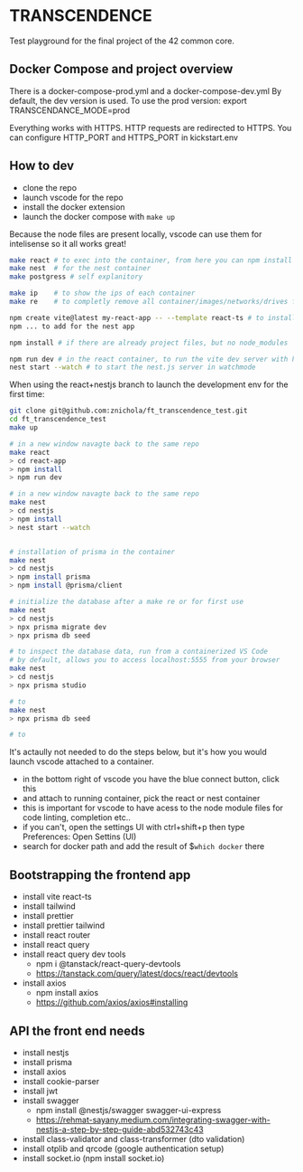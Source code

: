 # TRANSCENDENCE

Test playground for the final project of the 42 common core.

## Docker Compose and project overview

There is a docker-compose-prod.yml and a docker-compose-dev.yml
By default, the dev version is used.
To use the prod version: export TRANSCENDANCE_MODE=prod

Everything works with HTTPS. HTTP requests are redirected to HTTPS.
You can configure HTTP_PORT and HTTPS_PORT in kickstart.env

## How to dev

- clone the repo
- launch vscode for the repo
- install the docker extension
- launch the docker compose with `make up`

Because the node files are present locally, vscode can use them for intelisense so it all works great!

```bash
make react # to exec into the container, from here you can npm install etc..
make nest  # for the nest container
make postgress # self explanitory

make ip    # to show the ips of each container
make re    # to completly remove all container/images/networks/drives from your system

npm create vite@latest my-react-app -- --template react-ts # to install the basic setup for a react app
npm ... to add for the nest app

npm install # if there are already project files, but no node_modules

npm run dev # in the react container, to run the vite dev server with hot reloading
nest start --watch # to start the nest.js server in watchmode
```

When using the react+nestjs branch to launch the development env for the first time:

```bash
git clone git@github.com:znichola/ft_transcendence_test.git
cd ft_transcendence_test
make up

# in a new window navagte back to the same repo
make react
> cd react-app
> npm install
> npm run dev

# in a new window navagte back to the same repo
make nest
> cd nestjs
> npm install
> nest start --watch


# installation of prisma in the container
make nest
> cd nestjs
> npm install prisma
> npm install @prisma/client

# initialize the database after a make re or for first use
make nest
> cd nestjs
> npx prisma migrate dev
> npx prisma db seed

# to inspect the database data, run from a containerized VS Code
# by default, allows you to access localhost:5555 from your browser
make nest
> cd nestjs
> npx prisma studio

# to
make nest
> npx prisma db seed

# to

```

It's actaully not needed to do the steps below, but it's how you would launch vscode attached to a container.

- in the bottom right of vscode you have the blue connect button, click this
- and attach to running container, pick the react or nest container
- this is important for vscode to have acess to the node module files for code linting, completion etc..
- if you can't, open the settings UI with ctrl+shift+p then type Preferences: Open Settins (UI)
- search for docker path and add the result of $`which docker` there

## Bootstrapping the frontend app

- install vite react-ts
- install tailwind
- install prettier
- install prettier tailwind
- install react router
- install react query
- install react query dev tools
  - npm i @tanstack/react-query-devtools
  - https://tanstack.com/query/latest/docs/react/devtools
- install axios
  - npm install axios
  - https://github.com/axios/axios#installing

## API the front end needs

- install nestjs
- install prisma
- install axios
- install cookie-parser
- install jwt
- install swagger
  - npm install @nestjs/swagger swagger-ui-express
  - https://rehmat-sayany.medium.com/integrating-swagger-with-nestjs-a-step-by-step-guide-abd532743c43
- install class-validator and class-transformer (dto validation)
- install otplib and qrcode (google authentication setup)
- install socket.io (npm install socket.io)

